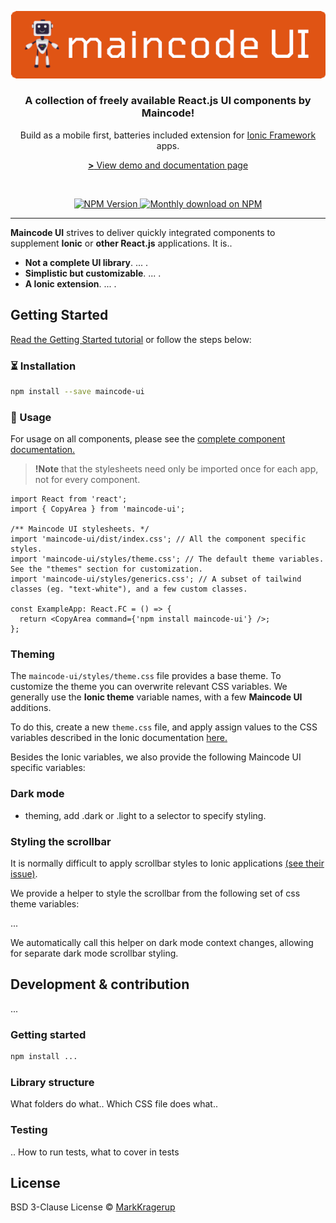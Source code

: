 <p align="center">
  <a href="https://strapi.io">
    <img src="./assets/MaincodeUITitle_Filled.png" width="581" alt="Maincode UI logo" />
  </a>
</p>

<h3 align="center">A collection of freely available React.js UI components by Maincode!</h3>
<p align="center">Build as a mobile first, batteries included extension for <a href="https://github.com/ionic-team/ionic-framework">Ionic Framework</a> apps.</p>
<p align="center"><a href="https://maincode-org.github.io/maincode-ui/"><strong>></strong> View demo and documentation page</a></p>
<br />

<p align="center">
  <a href="https://www.npmjs.org/package/strapi">
    <img src="https://img.shields.io/npm/v/maincode-ui/latest.svg" alt="NPM Version" />
  </a>
  <a href="https://www.npmjs.org/package/strapi">
    <img src="https://img.shields.io/npm/dm/maincode-ui.svg" alt="Monthly download on NPM" />
  </a>
</p>

---

**Maincode UI** strives to deliver quickly integrated components to supplement **Ionic** or **other React.js** applications. It is..

- **Not a complete UI library**. ... .
- **Simplistic but customizable**. ... .
- **A Ionic extension**. ... .

## Getting Started

<a href="https://maincode-org.github.io/maincode-ui/QuickStart" target="_blank">Read the Getting Started tutorial</a> or follow the steps below:

### ⏳ Installation

```bash
npm install --save maincode-ui
```

### 🎉 Usage

For usage on all components, please see the <a href="https://maincode-org.github.io/maincode-ui/Overview">complete component documentation.</a>

> **!Note** that the stylesheets need only be imported once for each app, not for every component.

```tsx
import React from 'react';
import { CopyArea } from 'maincode-ui';

/** Maincode UI stylesheets. */
import 'maincode-ui/dist/index.css'; // All the component specific styles.
import 'maincode-ui/styles/theme.css'; // The default theme variables. See the "themes" section for customization.
import 'maincode-ui/styles/generics.css'; // A subset of tailwind classes (eg. "text-white"), and a few custom classes.

const ExampleApp: React.FC = () => {
  return <CopyArea command={'npm install maincode-ui'} />;
};
```

### Theming

The `maincode-ui/styles/theme.css` file provides a base theme. To customize the theme you can overwrite relevant CSS variables. We generally use the **Ionic theme** variable names, with a few **Maincode UI** additions.

To do this, create a new `theme.css` file, and apply assign values to the CSS variables described in the Ionic documentation [here.](https://ionicframework.com/docs/theming/color-generator)

Besides the Ionic variables, we also provide the following Maincode UI specific variables:

### Dark mode

- theming, add .dark or .light to a selector to specify styling.

### Styling the scrollbar

It is normally difficult to apply scrollbar styles to Ionic applications [(see their issue)](https://github.com/ionic-team/ionic-framework/issues/17685).

We provide a helper to style the scrollbar from the following set of css theme variables:

...

We automatically call this helper on dark mode context changes, allowing for separate dark mode scrollbar styling.

## Development & contribution

...

### Getting started

```bash
npm install ...
```

### Library structure

What folders do what..
Which CSS file does what..

### Testing

.. How to run tests, what to cover in tests

## License

BSD 3-Clause License © [MarkKragerup](https://github.com/MarkKragerup)
